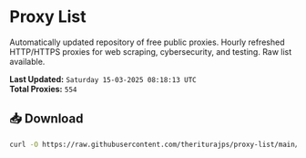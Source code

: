 # Proxy List

Automatically updated repository of free public proxies. Hourly refreshed HTTP/HTTPS proxies for web scraping, cybersecurity, and testing. Raw list available.

**Last Updated:** `Saturday 15-03-2025 08:18:13 UTC`  
**Total Proxies:** `554`

## 📥 Download
```bash
curl -O https://raw.githubusercontent.com/theriturajps/proxy-list/main/proxies.txt
